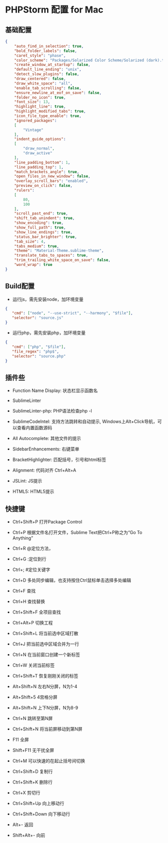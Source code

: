 # PHPStorm 配置 for Mac

## 基础配置

```JSON
{
    "auto_find_in_selection": true,
    "bold_folder_labels": false,
    "caret_style": "phase",
    "color_scheme": "Packages/Solarized Color Scheme/Solarized (dark).tmTheme",
    "create_window_at_startup": false,
    "default_line_ending": "unix",
    "detect_slow_plugins": false,
    "draw_centered": false,
    "draw_white_space": "all",
    "enable_tab_scrolling": false,
    "ensure_newline_at_eof_on_save": false,
    "folder_no_icon": true,
    "font_size": 13,
    "highlight_line": true,
    "highlight_modified_tabs": true,
    "icon_file_type_enable": true,
    "ignored_packages":
    [
        "Vintage"
    ],
    "indent_guide_options":
    [
        "draw_normal",
        "draw_active"
    ],
    "line_padding_bottom": 1,
    "line_padding_top": 1,
    "match_brackets_angle": true,
    "open_files_in_new_window": false,
    "overlay_scroll_bars": "enabled",
    "preview_on_click": false,
    "rulers":
    [
        80,
        100
    ],
    "scroll_past_end": true,
    "shift_tab_unindent": true,
    "show_encoding": true,
    "show_full_path": true,
    "show_line_endings": true,
    "status_bar_brighter": true,
    "tab_size": 4,
    "tabs_medium": true,
    "theme": "Material-Theme.sublime-theme",
    "translate_tabs_to_spaces": true,
    "trim_trailing_white_space_on_save": false,
    "word_wrap": true
}
```

## Build配置

- 运行js，需先安装node，加环境变量

```JSON
{
   "cmd": ["node", "--use-strict", "--harmony", "$file"],
   "selector": "source.js"
}
```

- 运行php，需先安装php，加环境变量

```JSON
{
   "cmd": ["php", "$file"],
   "file_regex": "php$", 
   "selector": "source.php"
}
```

## 插件些

- Function Name Display: 状态栏显示函数名

- SublimeLinter

- SublimeLinter-php: PHP语法检查php -l

- SublimeCodeIntel: 支持方法跳转和自动提示, Windows上Alt+Click导航，可以查看内置函数源码

- All Autocomplete: 其他文件的提示

- SidebarEnhancements: 右键菜单

- BracketHighlighter: 匹配括号，引号和html标签

- Alignment: 代码对齐  Ctrl+Alt+A

- JSLint: JS提示

- HTML5: HTML5提示

## 快捷键

- Ctrl+Shift+P 打开Package Control

- Ctrl+P 根据文件名打开文件，Sublime Text把Ctrl+P称之为“Go To Anything”

- Ctrl+R @定位方法，

- Ctrl+G :定位到行

- Ctrl+; #定位关键字

- Ctrl+D 多处同步编辑，也支持按住Ctrl鼠标单击选择多处编辑

- Ctrl+F 查找

- Ctrl+H 查找替换

- Ctrl+Shift+F 全项目查找

- Ctrl+Alt+P 切换工程

- Ctrl+Shift+L 将当前选中区域打散

- Ctrl+J 把当前选中区域合并为一行

- Ctrl+N 在当前窗口创建一个新标签

- Ctrl+W 关闭当前标签

- Ctrl+Shift+T 恢复刚刚关闭的标签

- Alt+Shift+N 左右N分屏，N为1-4

- Alt+Shift+5 4宫格分屏

- Alt+Shift+N 上下N分屏，N为8-9

- Ctrl+N 跳转至第N屏

- Ctrl+Shift+N 将当前屏移动到第N屏

- F11 全屏

- Shift+F11 无干扰全屏

- Ctrl+M 可以快速的在起止括号间切换

- Ctrl+Shift+D 复制行

- Ctrl+Shift+K 删除行

- Ctrl+X 剪切行

- Ctrl+Shift+Up 向上移动行

- Ctrl+Shift+Down 向下移动行

- Alt+- 返回

- Shift+Alt+- 向前